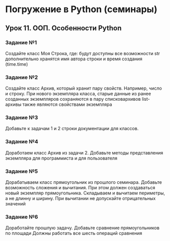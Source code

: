 # Погружение в Python (семинары)
## Урок 11. ООП. Особенности Python
### Задание №1
Создайте класс Моя Строка, где:
будут доступны все возможности str
дополнительно хранятся имя автора строки и время создания
(time.time)

### Задание №2
Создайте класс Архив, который хранит пару свойств.
Например, число и строку.
При нового экземпляра класса, старые данные из ранее
созданных экземпляров сохраняются в пару списковархивов
list-архивы также являются свойствами экземпляра

### Задание №3
Добавьте к задачам 1 и 2 строки документации для классов.
### Задание №4
Доработаем класс Архив из задачи 2.
Добавьте методы представления экземпляра для программиста
и для пользователя
### Задание №5
Дорабатываем класс прямоугольник из прошлого семинара.
Добавьте возможность сложения и вычитания.
При этом должен создаваться новый экземпляр
прямоугольника.
Складываем и вычитаем периметры, а не длинну и ширину.
При вычитании не допускайте отрицательных значений
### Задание №6
Доработайте прошлую задачу.
Добавьте сравнение прямоугольников по площади
Должны работать все шесть операций сравнения



